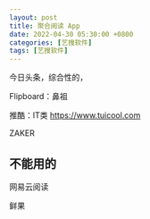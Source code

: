 ```yaml
---
layout: post
title: 聚合阅读 App
date: 2022-04-30 05:30:00 +0800
categories: [艺搜软件]
tags: [艺搜软件]
---
```

今日头条，综合性的，

Flipboard：鼻祖

推酷：IT类 https://www.tuicool.com

ZAKER

## 不能用的
网易云阅读

鲜果